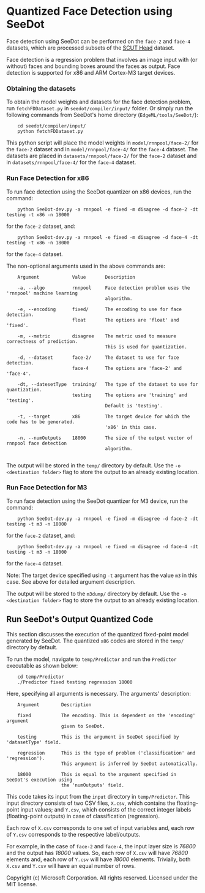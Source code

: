 # Quantized Face Detection using SeeDot

Face detection using SeeDot can be performed on the `face-2` and `face-4` datasets, which are processed subsets of the [SCUT Head](https://github.com/HCIILAB/SCUT-HEAD-Dataset-Release) dataset.

Face detection is a regression problem that involves an image input with (or without) faces and bounding boxes around the faces as output. 
Face detection is supported for x86 and ARM Cortex-M3 target devices.  

### Obtaining the datasets
To obtain the model weights and datasets for the face detection problem, run `fetchFDDataset.py` in `seedot/compiler/input/` folder.
Or simply run the following commands from SeeDot's home directory (`EdgeML/tools/SeeDot/`):
```
    cd seedot/compiler/input/
    python fetchFDDataset.py
```

This python script will place the model weights in `model/rnnpool/face-2/` for the `face-2` dataset and in `model/rnnpool/face-4/` for the `face-4` dataset.
The datasets are placed in `datasets/rnnpool/face-2/` for the `face-2` dataset and in `datasets/rnnpool/face-4/` for the `face-4` dataset.

### Run Face Detection for x86
To run face detection using the SeeDot quantizer on x86 devices, run the command: 

```
    python SeeDot-dev.py -a rnnpool -e fixed -m disagree -d face-2 -dt testing -t x86 -n 18000 
```
for the `face-2` dataset, and:
```
    python SeeDot-dev.py -a rnnpool -e fixed -m disagree -d face-4 -dt testing -t x86 -n 18000 
```
for the `face-4` dataset.

The non-optional arguments used in the above commands are:
```
    Argument            Value       Description
    
    -a, --algo          rnnpool     Face detection problem uses the 'rnnpool' machine learning
                                    algorithm.

    -e, --encoding      fixed/      The encoding to use for face detection. 
                        float       The options are 'float' and 'fixed'.

    -m, --metric        disagree    The metric used to measure correctness of prediction.
                                    This is used for quantization. 

    -d, --dataset       face-2/     The dataset to use for face detection. 
                        face-4      The options are 'face-2' and 'face-4'.
    
    -dt, --datesetType  training/   The type of the dataset to use for quantization. 
                        testing     The options are 'training' and 'testing'.
                                    Default is 'testing'.

    -t, --target        x86         The target device for which the code has to be generated. 
                                    'x86' in this case.

    -n, --numOutputs    18000       The size of the output vector of rnnpool face detection
                                    algorithm.
                      
```
The output will be stored in the `temp/` directory by default. Use the `-o <destination folder>` flag to store the output to an already existing location. 

### Run Face Detection for M3
To run face detection using the SeeDot quantizer for M3 device, run the command: 

```
    python SeeDot-dev.py -a rnnpool -e fixed -m disagree -d face-2 -dt testing -t m3 -n 18000 
```
for the `face-2` dataset, and:
```
    python SeeDot-dev.py -a rnnpool -e fixed -m disagree -d face-4 -dt testing -t m3 -n 18000 
```
for the `face-4` dataset.

Note: The target device specified using `-t` argument has the value `m3` in this case. See above for detailed argument description.

The output will be stored to the `m3dump/` directory by default. Use the `-o <destination folder>` flag to store the output to an already existing location. 

## Run SeeDot's Output Quantized Code
This section discusses the execution of the quantized fixed-point model generated by SeeDot.
The quantized `x86` codes are stored in the `temp/` directory by default. 

To run the model, navigate to `temp/Predictor` and run the `Predictor` executable as shown below:

```
    cd temp/Predictor
    ./Predictor fixed testing regression 18000
```

Here, specifying all arguments is necessary. The arguments' description:
```
    Argument        Description

    fixed           The encoding. This is dependent on the 'encoding' argument 
                    given to SeeDot. 
    
    testing         This is the argument in SeeDot specified by 'datasetType' field.
    
    regression      This is the type of problem ('classification' and 'regression'). 
                    This argument is inferred by SeeDot automatically.
    
    18000           This is equal to the argument specified in SeeDot's execution using
                    the 'numOutputs' field.
```
This code takes its input from the `input` directory in `temp/Predictor`.
This input directory consists of two CSV files, `X.csv`, which contains the floating-point input values; and `Y.csv`, which consists of the correct integer labels (floating-point outputs) in case of classification (regression).

Each row of `X.csv` corresponds to one set of input variables and, each row of `Y.csv`
corresponds to the respective label/outputs. 

For example, in the case of `face-2` and `face-4`, the input layer size is *76800* and the output 
has *18000* values. 
So, each row of `X.csv` will have *76800* elements and, each row of `Y.csv` will have *18000*
elements. Trivially, both `X.csv` and `Y.csv` will have an equal number of rows. 

Copyright (c) Microsoft Corporation. All rights reserved. Licensed under the MIT license.


